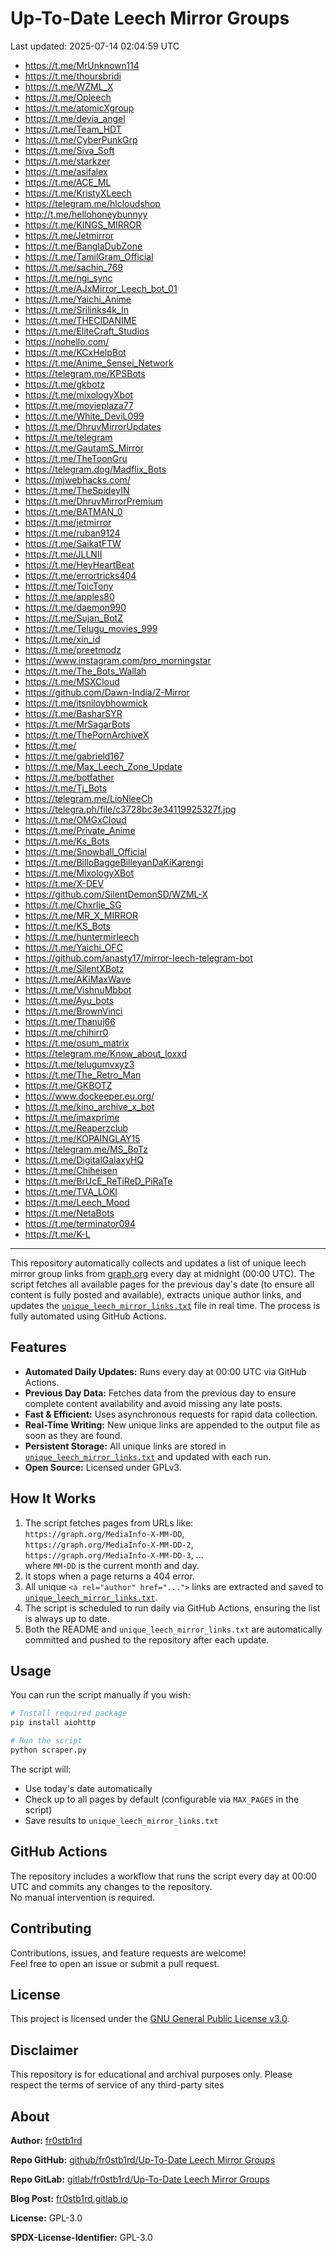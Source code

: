# Up-To-Date Leech Mirror Groups

Last updated: 2025-07-14 02:04:59 UTC

- https://t.me/MrUnknown114
- https://t.me/thoursbridi
- https://t.me/WZML_X
- https://t.me/Opleech
- https://t.me/atomicXgroup
- https://t.me/devia_angel
- https://t.me/Team_HDT
- https://t.me/CyberPunkGrp
- https://t.me/Siva_Soft
- https://t.me/starkzer
- https://t.me/asifalex
- https://t.me/ACE_ML
- https://t.me/KristyXLeech
- https://telegram.me/hlcloudshop
- http://t.me/hellohoneybunnyy
- https://t.me/KINGS_MIRROR
- https://t.me/Jetmirror
- https://t.me/BanglaDubZone
- https://t.me/TamilGram_Official
- https://t.me/sachin_769
- https://t.me/ngi_sync
- https://t.me/AJxMirror_Leech_bot_01
- https://t.me/Yaichi_Anime
- https://t.me/Srilinks4k_In
- https://t.me/THECIDANIME
- https://t.me/EliteCraft_Studios
- https://nohello.com/
- https://t.me/KCxHelpBot
- https://t.me/Anime_Sensei_Network
- https://telegram.me/KPSBots
- https://t.me/gkbotz
- https://t.me/mixologyXbot
- https://t.me/movieplaza77
- https://t.me/White_DeviL099
- https://t.me/DhruvMirrorUpdates
- https://t.me/telegram
- https://t.me/GautamS_Mirror
- https://t.me/TheToonGru
- https://telegram.dog/Madflix_Bots
- https://mjwebhacks.com/
- https://t.me/TheSpideyIN
- https://t.me/DhruvMirrorPremium
- https://t.me/BATMAN_0
- https://t.me/jetmirror
- https://t.me/ruban9124
- https://t.me/SaikatFTW
- https://t.me/JLLNII
- https://t.me/HeyHeartBeat
- https://t.me/errortricks404
- https://t.me/ToicTony
- https://t.me/apples80
- https://t.me/daemon990
- https://t.me/Sujan_BotZ
- https://t.me/Telugu_movies_999
- https://t.me/xin_id
- https://t.me/preetmodz
- https://www.instagram.com/pro_morningstar
- https://t.me/The_Bots_Wallah
- https://t.me/MSXCloud
- https://github.com/Dawn-India/Z-Mirror
- https://t.me/itsniloybhowmick
- https://t.me/BasharSYR
- https://t.me/MrSagarBots
- https://t.me/ThePornArchiveX
- https://t.me/
- https://t.me/gabrield167
- https://t.me/Max_Leech_Zone_Update
- https://t.me/botfather
- https://t.me/Tj_Bots
- https://telegram.me/LioNleeCh
- https://telegra.ph/file/c3728bc3e34119925327f.jpg
- https://t.me/OMGxCloud
- https://t.me/Private_Anime
- https://t.me/Ks_Bots
- https://t.me/Snowball_Official
- https://t.me/BilloBaggeBilleyanDaKiKarengi
- https://t.me/MixologyXBot
- https://t.me/X-DEV
- https://github.com/SilentDemonSD/WZML-X
- https://t.me/Chxrlie_SG
- https://t.me/MR_X_MIRROR
- https://t.me/KS_Bots
- https://t.me/huntermirleech
- https://t.me/Yaichi_OFC
- https://github.com/anasty17/mirror-leech-telegram-bot
- https://t.me/SilentXBotz
- https://t.me/AKiMaxWave
- https://t.me/VishnuMbbot
- https://t.me/Ayu_bots
- https://t.me/BrownVinci
- https://t.me/Thanuj66
- https://t.me/chihirr0
- https://t.me/osum_matrix
- https://telegram.me/Know_about_loxxd
- https://t.me/telugumvxyz3
- https://t.me/The_Retro_Man
- https://t.me/GKBOTZ
- https://www.dockeeper.eu.org/
- https://t.me/kino_archive_x_bot
- https://t.me/imaxprime
- https://t.me/Reaperzclub
- https://t.me/KOPAINGLAY15
- https://telegram.me/MS_BoTz
- https://t.me/DigitalGalaxyHQ
- https://t.me/Chiheisen
- https://t.me/BrUcE_ReTiReD_PiRaTe
- https://t.me/TVA_LOKl
- https://t.me/Leech_Mood
- https://t.me/NetaBots
- https://t.me/terminator094
- https://t.me/K-L

---

This repository automatically collects and updates a list of unique leech mirror group links from [graph.org](https://graph.org) every day at midnight (00:00 UTC). The script fetches all available pages for the previous day's date (to ensure all content is fully posted and available), extracts unique author links, and updates the [`unique_leech_mirror_links.txt`](unique_leech_mirror_links.txt) file in real time. The process is fully automated using GitHub Actions.

## Features

- **Automated Daily Updates:** Runs every day at 00:00 UTC via GitHub Actions.
- **Previous Day Data:** Fetches data from the previous day to ensure complete content availability and avoid missing any late posts.
- **Fast & Efficient:** Uses asynchronous requests for rapid data collection.
- **Real-Time Writing:** New unique links are appended to the output file as soon as they are found.
- **Persistent Storage:** All unique links are stored in [`unique_leech_mirror_links.txt`](unique_leech_mirror_links.txt) and updated with each run.
- **Open Source:** Licensed under GPLv3.

## How It Works

1. The script fetches pages from URLs like:  
   `https://graph.org/MediaInfo-X-MM-DD`,  
   `https://graph.org/MediaInfo-X-MM-DD-2`,  
   `https://graph.org/MediaInfo-X-MM-DD-3`, ...  
   where `MM-DD` is the current month and day.
2. It stops when a page returns a 404 error.
3. All unique `<a rel="author" href="...">` links are extracted and saved to [`unique_leech_mirror_links.txt`](unique_leech_mirror_links.txt).
4. The script is scheduled to run daily via GitHub Actions, ensuring the list is always up to date.
5. Both the README and `unique_leech_mirror_links.txt` are automatically committed and pushed to the repository after each update.

## Usage

You can run the script manually if you wish:

```bash
# Install required package
pip install aiohttp

# Run the script
python scraper.py
```

The script will:
- Use today's date automatically
- Check up to all pages by default (configurable via `MAX_PAGES` in the script)
- Save results to `unique_leech_mirror_links.txt`

## GitHub Actions

The repository includes a workflow that runs the script every day at 00:00 UTC and commits any changes to the repository.  
No manual intervention is required.

## Contributing

Contributions, issues, and feature requests are welcome!  
Feel free to open an issue or submit a pull request.

## License

This project is licensed under the [GNU General Public License v3.0](LICENSE).

## Disclaimer
This repository is for educational and archival purposes only. Please respect the terms of service of any third-party sites

## About

**Author:** [fr0stb1rd](https://fr0stb1rd.gitlab.io/) 

**Repo GitHub:** [github/fr0stb1rd/Up-To-Date Leech Mirror Groups](https://github.com/b1rdfr0st/Up-To-Date-Leech-Mirror-Groups)

**Repo GitLab:** [gitlab/fr0stb1rd/Up-To-Date Leech Mirror Groups](https://gitlab.com/fr0stb1rd/up-to-date-leech-mirror-groups)

**Blog Post:**  [fr0stb1rd.gitlab.io](https://fr0stb1rd.gitlab.io/posts/up-to-date-leech-mirror-groups-automatic-telegram-group-link-collector/)

**License:** GPL-3.0

**SPDX-License-Identifier:** GPL-3.0
